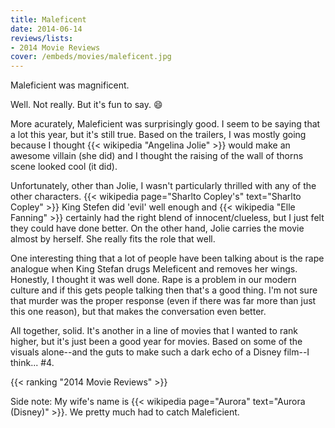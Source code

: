 ```yaml
---
title: Maleficent
date: 2014-06-14
reviews/lists:
- 2014 Movie Reviews
cover: /embeds/movies/maleficent.jpg
---
```

Maleficient was magnificent.

<!--more-->

Well. Not really. But it's fun to say. :smile:

More acurately, Maleficient was surprisingly good. I seem to be saying that a lot this year, but it's still true. Based on the trailers, I was mostly going because I thought {{< wikipedia "Angelina Jolie" >}} would make an awesome villain (she did) and I thought the raising of the wall of thorns scene looked cool (it did).

Unfortunately, other than Jolie, I wasn't particularly thrilled with any of the other characters. {{< wikipedia page="Sharlto Copley's" text="Sharlto Copley" >}} King Stefen did 'evil' well enough and {{< wikipedia "Elle Fanning" >}} certainly had the right blend of innocent/clueless, but I just felt they could have done better. On the other hand, Jolie carries the movie almost by herself. She really fits the role that well.

One interesting thing that a lot of people have been talking about is the rape analogue when King Stefan drugs Meleficent and removes her wings. Honestly, I thought it was well done. Rape is a problem in our modern culture and if this gets people talking then that's a good thing. I'm not sure that murder was the proper response (even if there was far more than just this one reason), but that makes the conversation even better.

All together, solid. It's another in a line of movies that I wanted to rank higher, but it's just been a good year for movies. Based on some of the visuals alone--and the guts to make such a dark echo of a Disney film--I think... #4.

{{< ranking "2014 Movie Reviews" >}}

Side note: My wife's name is {{< wikipedia page="Aurora" text="Aurora (Disney)" >}}. We pretty much had to catch Maleficient.
